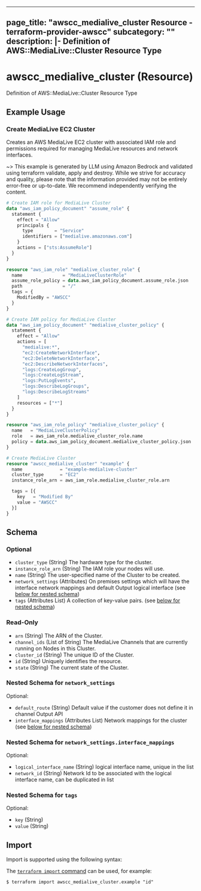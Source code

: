 
---
page_title: "awscc_medialive_cluster Resource - terraform-provider-awscc"
subcategory: ""
description: |-
  Definition of AWS::MediaLive::Cluster Resource Type
---

# awscc_medialive_cluster (Resource)

Definition of AWS::MediaLive::Cluster Resource Type

## Example Usage

### Create MediaLive EC2 Cluster

Creates an AWS MediaLive EC2 cluster with associated IAM role and permissions required for managing MediaLive resources and network interfaces.

~> This example is generated by LLM using Amazon Bedrock and validated using terraform validate, apply and destroy. While we strive for accuracy and quality, please note that the information provided may not be entirely error-free or up-to-date. We recommend independently verifying the content.

```terraform
# Create IAM role for MediaLive Cluster
data "aws_iam_policy_document" "assume_role" {
  statement {
    effect = "Allow"
    principals {
      type        = "Service"
      identifiers = ["medialive.amazonaws.com"]
    }
    actions = ["sts:AssumeRole"]
  }
}

resource "aws_iam_role" "medialive_cluster_role" {
  name               = "MediaLiveClusterRole"
  assume_role_policy = data.aws_iam_policy_document.assume_role.json
  path               = "/"
  tags = {
    ModifiedBy = "AWSCC"
  }
}

# Create IAM policy for MediaLive Cluster
data "aws_iam_policy_document" "medialive_cluster_policy" {
  statement {
    effect = "Allow"
    actions = [
      "medialive:*",
      "ec2:CreateNetworkInterface",
      "ec2:DeleteNetworkInterface",
      "ec2:DescribeNetworkInterfaces",
      "logs:CreateLogGroup",
      "logs:CreateLogStream",
      "logs:PutLogEvents",
      "logs:DescribeLogGroups",
      "logs:DescribeLogStreams"
    ]
    resources = ["*"]
  }
}

resource "aws_iam_role_policy" "medialive_cluster_policy" {
  name   = "MediaLiveClusterPolicy"
  role   = aws_iam_role.medialive_cluster_role.name
  policy = data.aws_iam_policy_document.medialive_cluster_policy.json
}

# Create MediaLive Cluster
resource "awscc_medialive_cluster" "example" {
  name              = "example-medialive-cluster"
  cluster_type      = "EC2"
  instance_role_arn = aws_iam_role.medialive_cluster_role.arn

  tags = [{
    key   = "Modified By"
    value = "AWSCC"
  }]
}
```

<!-- schema generated by tfplugindocs -->
## Schema

### Optional

- `cluster_type` (String) The hardware type for the cluster.
- `instance_role_arn` (String) The IAM role your nodes will use.
- `name` (String) The user-specified name of the Cluster to be created.
- `network_settings` (Attributes) On premises settings which will have the interface network mappings and default Output logical interface (see [below for nested schema](#nestedatt--network_settings))
- `tags` (Attributes List) A collection of key-value pairs. (see [below for nested schema](#nestedatt--tags))

### Read-Only

- `arn` (String) The ARN of the Cluster.
- `channel_ids` (List of String) The MediaLive Channels that are currently running on Nodes in this Cluster.
- `cluster_id` (String) The unique ID of the Cluster.
- `id` (String) Uniquely identifies the resource.
- `state` (String) The current state of the Cluster.

<a id="nestedatt--network_settings"></a>
### Nested Schema for `network_settings`

Optional:

- `default_route` (String) Default value if the customer does not define it in channel Output API
- `interface_mappings` (Attributes List) Network mappings for the cluster (see [below for nested schema](#nestedatt--network_settings--interface_mappings))

<a id="nestedatt--network_settings--interface_mappings"></a>
### Nested Schema for `network_settings.interface_mappings`

Optional:

- `logical_interface_name` (String) logical interface name, unique in the list
- `network_id` (String) Network Id to be associated with the logical interface name, can be duplicated in list



<a id="nestedatt--tags"></a>
### Nested Schema for `tags`

Optional:

- `key` (String)
- `value` (String)

## Import

Import is supported using the following syntax:

The [`terraform import` command](https://developer.hashicorp.com/terraform/cli/commands/import) can be used, for example:

```shell
$ terraform import awscc_medialive_cluster.example "id"
```
